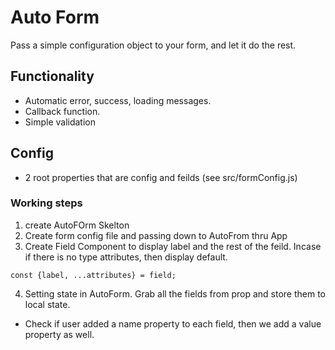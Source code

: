 # Auto Form

Pass a simple configuration object to your form, and let it do the rest.

## Functionality
- Automatic error, success, loading messages.
- Callback function.
- Simple validation

## Config

- 2 root properties that are config and feilds (see src/formConfig.js)

### Working steps
1. create AutoFOrm Skelton
2. Create form config file and passing down to AutoFrom thru App
3. Create Field Component to display label and the rest of the feild. Incase if there is no type attributes, then display default.
```
const {label, ...attributes} = field;
```
4. Setting state in AutoForm. Grab all the fields from prop and store them to local state.
- Check if user added a name property to each field, then we add a value property as well.